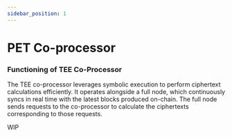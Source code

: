```yaml
---
sidebar_position: 1
---
```


# PET Co-processor

### Functioning of TEE Co-Processor

The TEE co-processor leverages symbolic execution to perform ciphertext calculations efficiently. It operates alongside a full node, which continuously syncs in real time with the latest blocks produced on-chain. The full node sends requests to the co-processor to calculate the ciphertexts corresponding to those requests.

WIP 